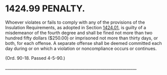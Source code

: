 1424.99 PENALTY.
================

Whoever violates or fails to comply with any of the provisions of the
Insulation Requirements, as adopted in Section [1424.01](56ddc479.html),
is guilty of a misdemeanor of the fourth degree and shall be fined not
more than two hundred fifty dollars ($250.00) or imprisoned not more
than thirty days, or both, for each offense. A separate offense shall be
deemed committed each day during or on which a violation or
noncompliance occurs or continues.

(Ord. 90-18. Passed 4-5-90.)

\_\_\_\_\_\_\_\_\_\_\_\_\_\_\_\_\_\_\_\_\_\_\_\_\_\_\_\_\_\_\_\_\_\_\_\_\_\_\_\_\_\_\_\_\_\_\_\_\_\_\_\_\_\_\_\_\_\_\_\_\_\_\_\_\_\_
